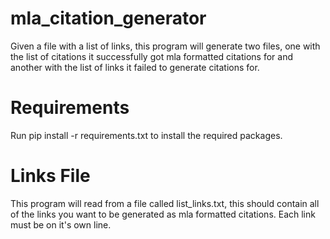 # mla_citation_generator
Given a file with a list of links, this program will generate two files, one with the list of citations it successfully got mla formatted citations for and another with the list of links it failed to generate citations for.

# Requirements
Run pip install -r requirements.txt to install the required packages.

# Links File
This program will read from a file called list_links.txt, this should contain all of the links you want to be generated as mla formatted citations.  Each link must be on it's own line.
